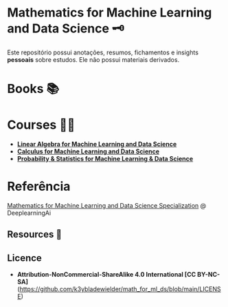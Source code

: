 # Mathematics for Machine Learning and Data Science 🗝️

Este repositório possui anotações, resumos, fichamentos e insights **pessoais** sobre estudos. Ele não possui materiais derivados.

# Books 📚

# Courses 🧑‍💻
- [**Linear Algebra for Machine Learning and Data Science**](https://github.com/k3ybladewielder/math_for_ml_ds/blob/main/linear_algebra_for_ml_ds/linear_algebra_for_ml_ds.ipynb)
- [**Calculus for Machine Learning and Data Science**](https://github.com/k3ybladewielder/math_for_ml_ds/blob/main/calculus_for_ml_ds/calculus_for_ml_ds.ipynb)
- [**Probability & Statistics for Machine Learning & Data Science**](https://github.com/k3ybladewielder/math_for_ml_ds/blob/main/prob_statistic_for_ml_ds/prob_statistic_for_ml_ds.ipynb)

# Referência
[Mathematics for Machine Learning and Data Science Specialization](https://www.coursera.org/specializations/mathematics-for-machine-learning-and-data-science) @ DeeplearningAi

## Resources 🧰

## Licence
- **Attribution-NonCommercial-ShareAlike 4.0 International [CC BY-NC-SA]**(https://github.com/k3ybladewielder/math_for_ml_ds/blob/main/LICENSE)
